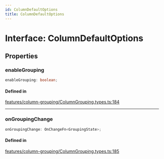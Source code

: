 ```yaml
---
id: ColumnDefaultOptions
title: ColumnDefaultOptions
---
```


# Interface: ColumnDefaultOptions

## Properties

### enableGrouping

```ts
enableGrouping: boolean;
```

#### Defined in

[features/column-grouping/ColumnGrouping.types.ts:184](https://github.com/TanStack/table/blob/main/packages/table-core/src/features/column-grouping/ColumnGrouping.types.ts#L184)

***

### onGroupingChange

```ts
onGroupingChange: OnChangeFn<GroupingState>;
```

#### Defined in

[features/column-grouping/ColumnGrouping.types.ts:185](https://github.com/TanStack/table/blob/main/packages/table-core/src/features/column-grouping/ColumnGrouping.types.ts#L185)
